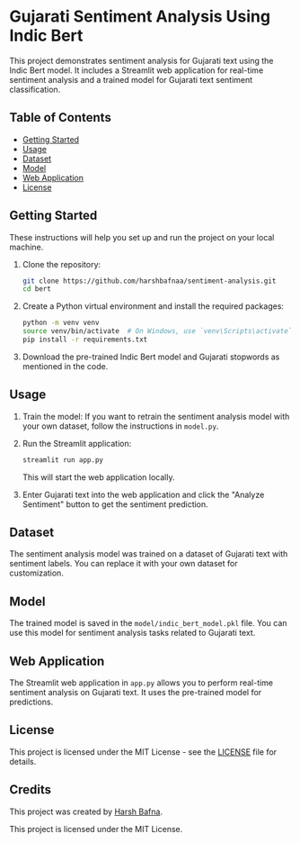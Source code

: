 # Gujarati Sentiment Analysis Using Indic Bert

This project demonstrates sentiment analysis for Gujarati text using the Indic Bert model. It includes a Streamlit web application for real-time sentiment analysis and a trained model for Gujarati text sentiment classification.

## Table of Contents

- [Getting Started](#getting-started)
- [Usage](#usage)
- [Dataset](#dataset)
- [Model](#model)
- [Web Application](#web-application)
- [License](#license)

## Getting Started

These instructions will help you set up and run the project on your local machine.

1. Clone the repository:

   ```bash
   git clone https://github.com/harshbafnaa/sentiment-analysis.git
   cd bert
   ```

2. Create a Python virtual environment and install the required packages:

   ```bash
   python -m venv venv
   source venv/bin/activate  # On Windows, use `venv\Scripts\activate`
   pip install -r requirements.txt
   ```

3. Download the pre-trained Indic Bert model and Gujarati stopwords as mentioned in the code.

## Usage

1. Train the model: If you want to retrain the sentiment analysis model with your own dataset, follow the instructions in `model.py`. 

2. Run the Streamlit application:

   ```bash
   streamlit run app.py
   ```

   This will start the web application locally.

3. Enter Gujarati text into the web application and click the "Analyze Sentiment" button to get the sentiment prediction.

## Dataset

The sentiment analysis model was trained on a dataset of Gujarati text with sentiment labels. You can replace it with your own dataset for customization.

## Model

The trained model is saved in the `model/indic_bert_model.pkl` file. You can use this model for sentiment analysis tasks related to Gujarati text.

## Web Application

The Streamlit web application in `app.py` allows you to perform real-time sentiment analysis on Gujarati text. It uses the pre-trained model for predictions.

## License

This project is licensed under the MIT License - see the [LICENSE](LICENSE) file for details.

## Credits
This project was created by [Harsh Bafna](https://github.com/harshbafnaa).

This project is licensed under the MIT License.
```
